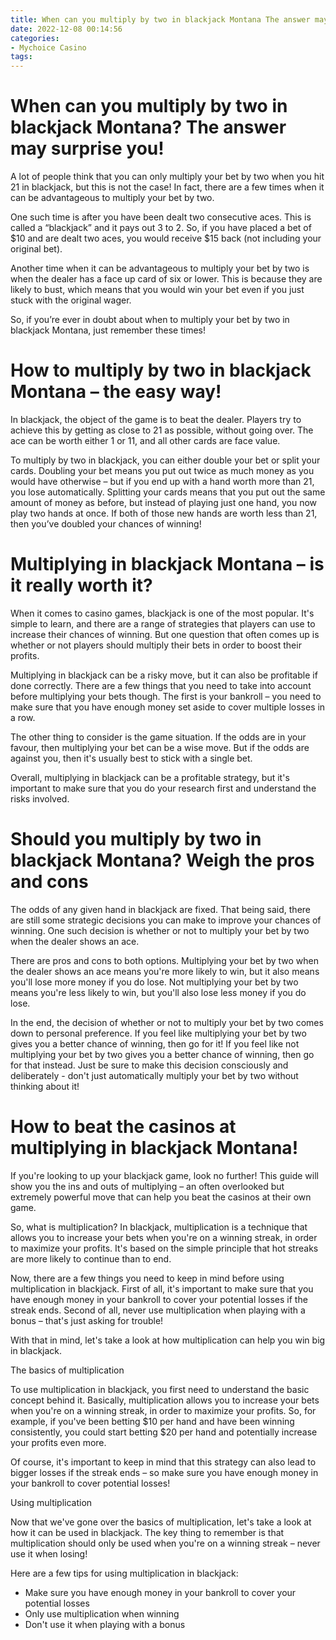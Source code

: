 ```yaml
---
title: When can you multiply by two in blackjack Montana The answer may surprise you!
date: 2022-12-08 00:14:56
categories:
- Mychoice Casino
tags:
---
```



#  When can you multiply by two in blackjack Montana? The answer may surprise you!

A lot of people think that you can only multiply your bet by two when you hit 21 in blackjack, but this is not the case! In fact, there are a few times when it can be advantageous to multiply your bet by two.

One such time is after you have been dealt two consecutive aces. This is called a “blackjack” and it pays out 3 to 2. So, if you have placed a bet of $10 and are dealt two aces, you would receive $15 back (not including your original bet).

Another time when it can be advantageous to multiply your bet by two is when the dealer has a face up card of six or lower. This is because they are likely to bust, which means that you would win your bet even if you just stuck with the original wager.

So, if you’re ever in doubt about when to multiply your bet by two in blackjack Montana, just remember these times!

#  How to multiply by two in blackjack Montana – the easy way!

In blackjack, the object of the game is to beat the dealer. Players try to achieve this by getting as close to 21 as possible, without going over. The ace can be worth either 1 or 11, and all other cards are face value.

To multiply by two in blackjack, you can either double your bet or split your cards. Doubling your bet means you put out twice as much money as you would have otherwise – but if you end up with a hand worth more than 21, you lose automatically. Splitting your cards means that you put out the same amount of money as before, but instead of playing just one hand, you now play two hands at once. If both of those new hands are worth less than 21, then you’ve doubled your chances of winning!

#  Multiplying in blackjack Montana – is it really worth it?

When it comes to casino games, blackjack is one of the most popular. It's simple to learn, and there are a range of strategies that players can use to increase their chances of winning. But one question that often comes up is whether or not players should multiply their bets in order to boost their profits.

Multiplying in blackjack can be a risky move, but it can also be profitable if done correctly. There are a few things that you need to take into account before multiplying your bets though. The first is your bankroll – you need to make sure that you have enough money set aside to cover multiple losses in a row.

The other thing to consider is the game situation. If the odds are in your favour, then multiplying your bet can be a wise move. But if the odds are against you, then it's usually best to stick with a single bet.

Overall, multiplying in blackjack can be a profitable strategy, but it's important to make sure that you do your research first and understand the risks involved.

#  Should you multiply by two in blackjack Montana? Weigh the pros and cons 

The odds of any given hand in blackjack are fixed. That being said, there are still some strategic decisions you can make to improve your chances of winning. One such decision is whether or not to multiply your bet by two when the dealer shows an ace.

There are pros and cons to both options. Multiplying your bet by two when the dealer shows an ace means you're more likely to win, but it also means you'll lose more money if you do lose. Not multiplying your bet by two means you're less likely to win, but you'll also lose less money if you do lose.

In the end, the decision of whether or not to multiply your bet by two comes down to personal preference. If you feel like multiplying your bet by two gives you a better chance of winning, then go for it! If you feel like not multiplying your bet by two gives you a better chance of winning, then go for that instead. Just be sure to make this decision consciously and deliberately - don't just automatically multiply your bet by two without thinking about it!

#  How to beat the casinos at multiplying in blackjack Montana!

If you're looking to up your blackjack game, look no further! This guide will show you the ins and outs of multiplying – an often overlooked but extremely powerful move that can help you beat the casinos at their own game.

So, what is multiplication? In blackjack, multiplication is a technique that allows you to increase your bets when you're on a winning streak, in order to maximize your profits. It's based on the simple principle that hot streaks are more likely to continue than to end.

Now, there are a few things you need to keep in mind before using multiplication in blackjack. First of all, it's important to make sure that you have enough money in your bankroll to cover your potential losses if the streak ends. Second of all, never use multiplication when playing with a bonus – that's just asking for trouble!

With that in mind, let's take a look at how multiplication can help you win big in blackjack.

The basics of multiplication


To use multiplication in blackjack, you first need to understand the basic concept behind it. Basically, multiplication allows you to increase your bets when you're on a winning streak, in order to maximize your profits. So, for example, if you've been betting $10 per hand and have been winning consistently, you could start betting $20 per hand and potentially increase your profits even more.

Of course, it's important to keep in mind that this strategy can also lead to bigger losses if the streak ends – so make sure you have enough money in your bankroll to cover potential losses!

Using multiplication


Now that we've gone over the basics of multiplication, let's take a look at how it can be used in blackjack. The key thing to remember is that multiplication should only be used when you're on a winning streak – never use it when losing!

Here are a few tips for using multiplication in blackjack: 

- Make sure you have enough money in your bankroll to cover your potential losses 
- Only use multiplication when winning 
- Don't use it when playing with a bonus
